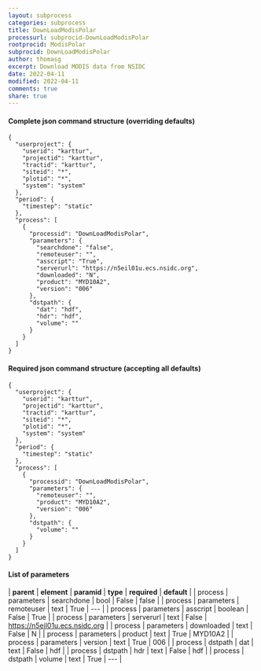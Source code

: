 ```yaml
---
layout: subprocess
categories: subprocess
title: DownLoadModisPolar
processurl: subprocid-DownLoadModisPolar
rootprocid: ModisPolar
subprocid: DownLoadModisPolar
author: thomasg
excerpt: Download MODIS data from NSIDC
date: 2022-04-11
modified: 2022-04-11
comments: true
share: true
---
```


#### Complete json command structure (overriding defaults)
```
{
  "userproject": {
    "userid": "karttur",
    "projectid": "karttur",
    "tractid": "karttur",
    "siteid": "*",
    "plotid": "*",
    "system": "system"
  },
  "period": {
    "timestep": "static"
  },
  "process": [
    {
      "processid": "DownLoadModisPolar",
      "parameters": {
        "searchdone": "false",
        "remoteuser": "",
        "asscript": "True",
        "serverurl": "https://n5eil01u.ecs.nsidc.org",
        "downloaded": "N",
        "product": "MYD10A2",
        "version": "006"
      },
      "dstpath": {
        "dat": "hdf",
        "hdr": "hdf",
        "volume": ""
      }
    }
  ]
}
```
#### Required json command structure (accepting all defaults)
```
{
  "userproject": {
    "userid": "karttur",
    "projectid": "karttur",
    "tractid": "karttur",
    "siteid": "*",
    "plotid": "*",
    "system": "system"
  },
  "period": {
    "timestep": "static"
  },
  "process": [
    {
      "processid": "DownLoadModisPolar",
      "parameters": {
        "remoteuser": "",
        "product": "MYD10A2",
        "version": "006"
      },
      "dstpath": {
        "volume": ""
      }
    }
  ]
}
```
#### List of parameters

| **parent** | **element** | **paramid** | **type** | **required** | **default** |
| process | parameters | searchdone | bool | False | false |
| process | parameters | remoteuser | text | True | --- |
| process | parameters | asscript | boolean | False | True |
| process | parameters | serverurl | text | False | https://n5eil01u.ecs.nsidc.org |
| process | parameters | downloaded | text | False | N |
| process | parameters | product | text | True | MYD10A2 |
| process | parameters | version | text | True | 006 |
| process | dstpath | dat | text | False | hdf |
| process | dstpath | hdr | text | False | hdf |
| process | dstpath | volume | text | True | --- |

